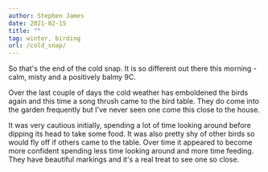 ```yaml
---
author: Stephen James
date: 2021-02-15
title: ""
tag: winter, birding
url: /cold_snap/
---
```

So that's the end of the cold snap. It is so different out there this morning - calm, misty and a positively balmy 9C. 

Over the last couple of days the cold weather has emboldened the birds again and this time a song thrush came to the bird table. They do come into the garden frequently but I've never seen one come this close to the house. 

It was very cautious initially, spending a lot of time looking around before dipping its head to take some food. It was also pretty shy of other birds so would fly off if others came to the table. Over time it appeared to become more confident spending less time looking around and more time feeding. They have beautiful markings and it's a real treat to see one so close. 